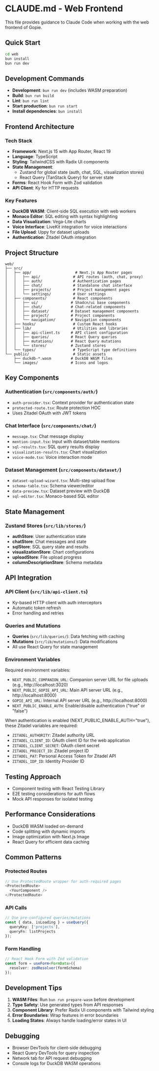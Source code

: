 # CLAUDE.md - Web Frontend

This file provides guidance to Claude Code when working with the web frontend of Gopie.

## Quick Start

```bash
cd web
bun install
bun run dev
```

## Development Commands

- **Development**: `bun run dev` (includes WASM preparation)
- **Build**: `bun run build`
- **Lint**: `bun run lint`
- **Start production**: `bun run start`
- **Install dependencies**: `bun install`

## Frontend Architecture

### Tech Stack
- **Framework**: Next.js 15 with App Router, React 19
- **Language**: TypeScript
- **Styling**: TailwindCSS with Radix UI components
- **State Management**: 
  - Zustand for global state (auth, chat, SQL, visualization stores)
  - React Query (TanStack Query) for server state
- **Forms**: React Hook Form with Zod validation
- **API Client**: Ky for HTTP requests

### Key Features
- **DuckDB WASM**: Client-side SQL execution with web workers
- **Monaco Editor**: SQL editing with syntax highlighting
- **Data Visualization**: Vega-Lite charts
- **Voice Interface**: LiveKit integration for voice interactions
- **File Upload**: Uppy for dataset uploads
- **Authentication**: Zitadel OAuth integration

## Project Structure

```
web/
├── src/
│   ├── app/                    # Next.js App Router pages
│   │   ├── api/               # API routes (auth, chat, proxy)
│   │   ├── auth/              # Authentication pages
│   │   ├── chat/              # Standalone chat interface
│   │   ├── projects/          # Project management pages
│   │   └── settings/          # User settings
│   ├── components/            # React components
│   │   ├── ui/               # Shadcn/ui base components
│   │   ├── chat/             # Chat-related components
│   │   ├── dataset/          # Dataset management components
│   │   ├── project/          # Project components
│   │   └── navigation/       # Navigation components
│   ├── hooks/                 # Custom React hooks
│   ├── lib/                   # Utilities and libraries
│   │   ├── api-client.ts     # API client configuration
│   │   ├── queries/          # React Query queries
│   │   ├── mutations/        # React Query mutations
│   │   └── stores/           # Zustand stores
│   └── types/                 # TypeScript type definitions
└── public/                    # Static assets
    ├── duckdb-*.wasm         # DuckDB WASM files
    └── images/               # Icons and logos
```

## Key Components

### Authentication (`src/components/auth/`)
- `auth-provider.tsx`: Context provider for authentication state
- `protected-route.tsx`: Route protection HOC
- Uses Zitadel OAuth with JWT tokens

### Chat Interface (`src/components/chat/`)
- `message.tsx`: Chat message display
- `mention-input.tsx`: Input with dataset/table mentions
- `sql-results.tsx`: SQL query results display
- `visualization-results.tsx`: Chart visualization
- `voice-mode.tsx`: Voice interaction mode

### Dataset Management (`src/components/dataset/`)
- `dataset-upload-wizard.tsx`: Multi-step upload flow
- `schema-table.tsx`: Schema viewer/editor
- `data-preview.tsx`: Dataset preview with DuckDB
- `sql-editor.tsx`: Monaco-based SQL editor

## State Management

### Zustand Stores (`src/lib/stores/`)
- **authStore**: User authentication state
- **chatStore**: Chat messages and state
- **sqlStore**: SQL query state and results
- **visualizationStore**: Chart configurations
- **uploadStore**: File upload progress
- **columnDescriptionStore**: Schema metadata

## API Integration

### API Client (`src/lib/api-client.ts`)
- Ky-based HTTP client with auth interceptors
- Automatic token refresh
- Error handling and retries

### Queries and Mutations
- **Queries** (`src/lib/queries/`): Data fetching with caching
- **Mutations** (`src/lib/mutations/`): Data modifications
- All use React Query for state management

### Environment Variables

Required environment variables:
- `NEXT_PUBLIC_COMPANION_URL`: Companion server URL for file uploads (e.g., http://localhost:3020)
- `NEXT_PUBLIC_GOPIE_API_URL`: Main API server URL (e.g., http://localhost:8000)
- `GOPIE_API_URL`: Internal API server URL (e.g., http://localhost:8000)
- `NEXT_PUBLIC_ENABLE_AUTH`: Enable/disable authentication ("true" or "false")

When authentication is enabled (NEXT_PUBLIC_ENABLE_AUTH="true"), these Zitadel variables are required:
- `ZITADEL_AUTHORITY`: Zitadel authority URL
- `ZITADEL_CLIENT_ID`: OAuth client ID for the web application
- `ZITADEL_CLIENT_SECRET`: OAuth client secret
- `ZITADEL_PROJECT_ID`: Zitadel project ID
- `ZITADEL_PAT`: Personal Access Token for Zitadel API
- `ZITADEL_IDP_ID`: Identity Provider ID

## Testing Approach

- Component testing with React Testing Library
- E2E testing considerations for auth flows
- Mock API responses for isolated testing

## Performance Considerations

- DuckDB WASM loaded on-demand
- Code splitting with dynamic imports
- Image optimization with Next.js Image
- React Query for efficient data caching

## Common Patterns

### Protected Routes
```typescript
// Use ProtectedRoute wrapper for auth-required pages
<ProtectedRoute>
  <YourComponent />
</ProtectedRoute>
```

### API Calls
```typescript
// Use pre-configured queries/mutations
const { data, isLoading } = useQuery({
  queryKey: ['projects'],
  queryFn: listProjects
});
```

### Form Handling
```typescript
// React Hook Form with Zod validation
const form = useForm<FormData>({
  resolver: zodResolver(formSchema)
});
```

## Development Tips

1. **WASM Files**: Run `bun run prepare-wasm` before development
2. **Type Safety**: Use generated types from API responses
3. **Component Library**: Prefer Radix UI components with Tailwind styling
4. **Error Boundaries**: Wrap features in error boundaries
5. **Loading States**: Always handle loading/error states in UI

## Debugging

- Browser DevTools for client-side debugging
- React Query DevTools for query inspection
- Network tab for API request debugging
- Console logs for DuckDB WASM operations